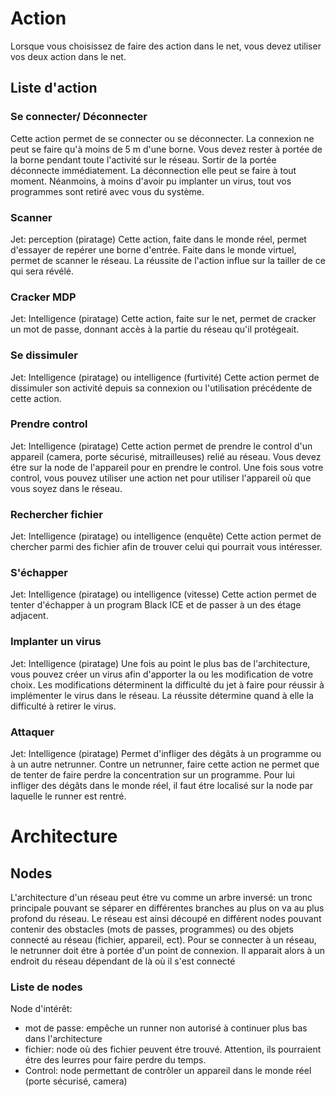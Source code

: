 # Action

Lorsque vous choisissez de faire des action dans le net, vous devez utiliser vos deux action dans le net.

## Liste d'action

### Se connecter/ Déconnecter

Cette action permet de se connecter ou se déconnecter.
La connexion ne peut se faire qu'à moins de 5 m d'une borne. Vous devez rester à portée de la borne pendant toute l'activité sur le réseau. Sortir de la portée déconnecte immédiatement.
La déconnection elle peut se faire à tout moment. Néanmoins, à moins d'avoir pu implanter un virus, tout vos programmes sont retiré avec vous du système.
### Scanner
Jet: perception (piratage)
Cette action, faite dans le monde réel, permet d'essayer de repérer une borne d'entrée.
Faite dans le monde virtuel, permet de scanner le réseau. La réussite de l'action influe sur la tailler de ce qui sera révélé.
### Cracker MDP
Jet: Intelligence (piratage)
Cette action, faite sur le net, permet de cracker un mot de passe, donnant accès à la partie du réseau qu'il protégeait.
### Se dissimuler
Jet: Intelligence (piratage) ou intelligence (furtivité)
Cette action permet de dissimuler son activité depuis sa connexion ou l'utilisation précédente de cette action.
### Prendre control
Jet: Intelligence (piratage)
Cette action permet de prendre le control d'un appareil (camera, porte sécurisé, mitrailleuses) relié au réseau.
Vous devez étre sur la node de l'appareil pour en prendre le control. Une fois sous votre control, vous pouvez utiliser une action net pour utiliser l'appareil où que vous soyez dans le réseau.
### Rechercher fichier
Jet: Intelligence (piratage) ou intelligence (enquête)
Cette action permet de chercher parmi des fichier afin de trouver celui qui pourrait vous intéresser.
### S'échapper
Jet: Intelligence (piratage) ou intelligence (vitesse)
Cette action permet de tenter d'échapper à un program Black ICE et de passer à un des étage adjacent.
### Implanter un virus
Jet: Intelligence (piratage)
Une fois au point le plus bas de l'architecture, vous pouvez créer un virus afin d'apporter la ou les modification de votre choix.
Les modifications déterminent la difficulté du jet à faire pour réussir à implémenter le virus dans le réseau. La réussite détermine quand à elle la difficulté à retirer le virus.
### Attaquer
Jet: Intelligence (piratage)
Permet d'infliger des dégâts à un programme ou à un autre netrunner.
Contre un netrunner, faire cette action ne permet que de tenter de faire perdre la concentration sur un programme. Pour lui infliger des dégâts dans le monde réel, il faut étre localisé sur la node par laquelle le runner est rentré.

# Architecture
## Nodes

L'architecture d'un réseau peut étre vu comme un arbre inversé: un tronc principale pouvant se séparer en différentes branches au plus on va au plus profond  du réseau.
Le réseau est ainsi découpé en différent nodes pouvant contenir des obstacles (mots de passes, programmes) ou  des objets connecté au réseau (fichier, appareil, ect).
Pour se connecter à un réseau, le netrunner doit étre à portée d'un point de connexion. Il apparait alors à un endroit du réseau dépendant de là où il s'est connecté

### Liste de nodes
Node d'intérêt:
- mot de passe: empêche un runner non autorisé à continuer plus bas dans l'architecture
- fichier: node où des fichier peuvent étre trouvé. Attention, ils pourraient étre des leurres pour faire perdre du temps.
- Control: node permettant de contrôler un appareil dans le monde réel (porte sécurisé, camera)

